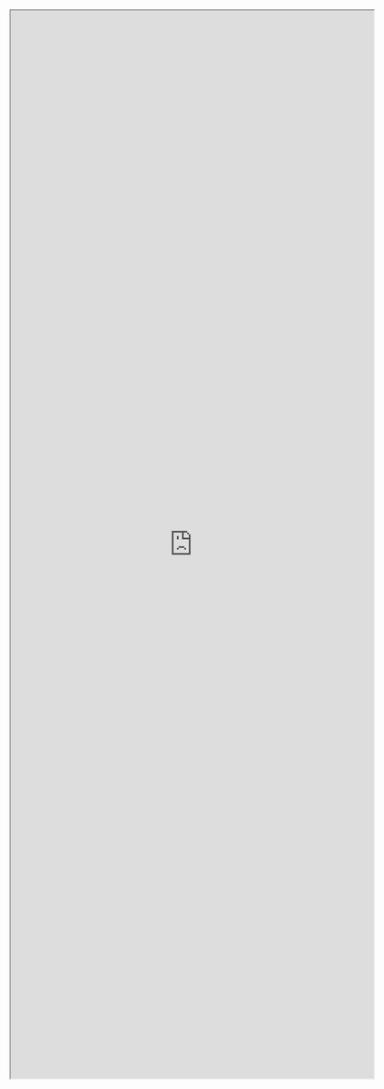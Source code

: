 <center><iframe class="w-100 h-100" src="https://drive.google.com/file/d/1sB-5c1izgYJrmJalxx1zLycEnaIabxXr/preview" width="640" height="1880"></iframe></center>

